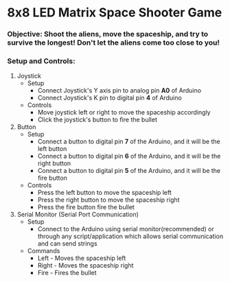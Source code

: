 # 8x8 LED Matrix Space Shooter Game

### Objective: Shoot the aliens, move the spaceship, and try to survive the longest! Don't let the aliens come too close to you!

### Setup and Controls:

1. Joystick
   - Setup
     - Connect Joystick's Y axis pin to analog pin **A0** of Arduino
     - Connect Joystick's K pin to digital pin **4** of Arduino
   - Controls
     - Move joystick left or right to move the spaceship accordingly
     - Click the joystick's button to fire the bullet
2. Button
   - Setup
     - Connect a button to digital pin **7** of the Arduino, and it will be the left button
     - Connect a button to digital pin **6** of the Arduino, and it will be the right button
     - Connect a button to digital pin **5** of the Arduino, and it will be the fire button
   - Controls
     - Press the left button to move the spaceship left
     - Press the right button to move the spaceship right
     - Press the fire button fire the bullet
3. Serial Monitor (Serial Port Communication)
   - Setup
     - Connect to the Arduino using serial monitor(recommended) or through any script/application which allows serial communication and can send strings
   - Commands
     - Left - Moves the spaceship left
     - Right - Moves the spaceship right
     - Fire - Fires the bullet
